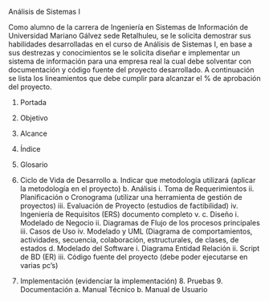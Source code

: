 Análisis de Sistemas I 
 
Como alumno de la carrera de Ingeniería en Sistemas de Información de Universidad Mariano Gálvez 
sede Retalhuleu, se le solicita demostrar sus habilidades desarrolladas en el  curso de Análisis de 
Sistemas I, en base a sus destrezas y conocimientos se le solicita diseñar e implementar un sistema 
de información para una empresa real la cual debe solventar con documentación y código fuente 
del proyecto desarrollado.  A continuación se lista los lineamientos que debe cumplir para alcanzar 
el % de aprobación del proyecto. 

1. Portada
2. Objetivo
3. Alcance
4. Índice
5. Glosario
6. Ciclo de Vida de Desarrollo
    a. Indicar que metodología utilizará (aplicar la metodología en el proyecto)
    b. Análisis
       i. Toma de Requerimientos
      ii. Planificación o Cronograma (utilizar una herramienta de gestión de proyectos)
     iii. Evaluación de Proyecto (estudios de factibilidad) iv. Ingeniería de Requisitos (ERS) documento completo v.
    c. Diseño
       i. Modelado de Negocio
      ii. Diagramas de Flujo de los procesos principales
     iii. Casos de Uso iv. Modelado y UML (Diagrama de comportamientos, actividades, secuencia, colaboración, estructurales, de clases, de estados d. Modelado del Software
       i. Diagrama Entidad Relación
      ii. Script de BD (ER)
     iii. Código fuente del proyecto (debe poder ejecutarse en varias pc’s) 
 
7. Implementación (evidenciar la implementación) 8. Pruebas 9. Documentación a. Manual Técnico b. Manual de Usuario 
